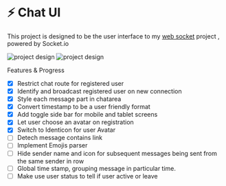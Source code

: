 # ⚡ Chat UI

This project is designed to be the user interface to my [web socket](https://github.com/hellonathapon/web-socket) project , powered by Socket.io

![project design](/public/15-06-22.png)
![project design](/public/15-06-22-responsive.png)

Features & Progress

- [x] Restrict chat route for registered user
- [x] Identify and broadcast registered user on new connection
- [x] Style each message part in chatarea
- [x] Convert timestamp to be a user friendly format
- [x] Add toggle side bar for mobile and tablet screens
- [x] Let user choose an avatar on registration
- [x] Switch to Identicon for user Avatar
- [ ] Detech message contains link
- [ ] Implement Emojis parser
- [ ] Hide sender name and icon for subsequent messages being sent from the same sender in row
- [ ] Global time stamp, grouping message in particular time.
- [ ] Make use user status to tell if user active or leave
